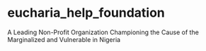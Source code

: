 # eucharia_help_foundation
A Leading Non-Profit Organization Championing the Cause of the Marginalized and Vulnerable in Nigeria
